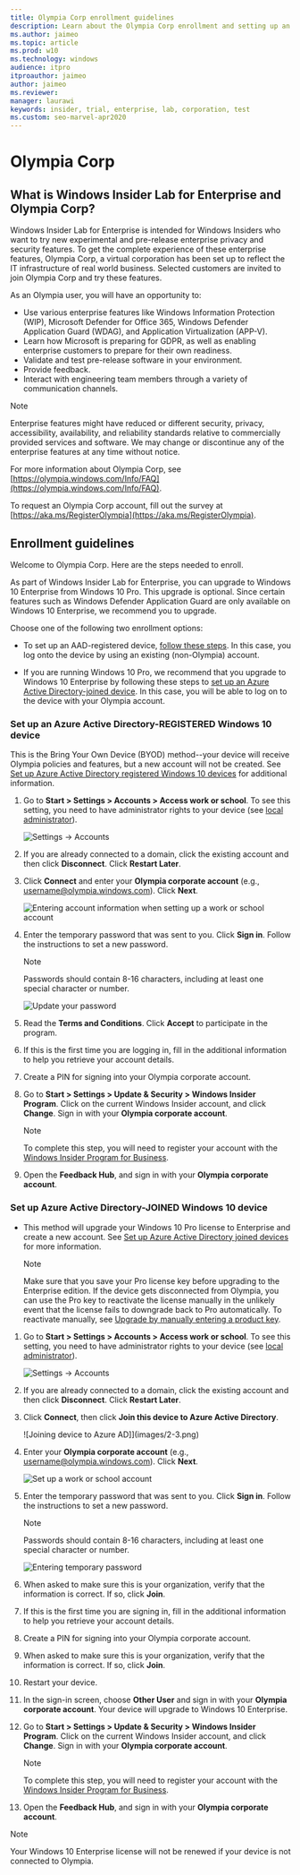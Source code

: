 ```yaml
---
title: Olympia Corp enrollment guidelines
description: Learn about the Olympia Corp enrollment and setting up an Azure Active Directory-REGISTERED Windows 10 device or an Azure Active Directory-JOINED Windows 10 device.
ms.author: jaimeo
ms.topic: article
ms.prod: w10
ms.technology: windows
audience: itpro
itproauthor: jaimeo
author: jaimeo
ms.reviewer: 
manager: laurawi
keywords: insider, trial, enterprise, lab, corporation, test
ms.custom: seo-marvel-apr2020
---
```


# Olympia Corp

## What is Windows Insider Lab for Enterprise and Olympia Corp?

Windows Insider Lab for Enterprise is intended for Windows Insiders who want to try new experimental and pre-release enterprise privacy and security features. To get the complete experience of these enterprise features, Olympia Corp, a virtual corporation has been set up to reflect the IT infrastructure of real world business. Selected customers are invited to join Olympia Corp and try these features.

As an Olympia user, you will have an opportunity to: 

-   Use various enterprise features like Windows Information Protection (WIP), Microsoft Defender for Office 365, Windows Defender Application Guard (WDAG), and Application Virtualization (APP-V).
-   Learn how Microsoft is preparing for GDPR, as well as enabling enterprise customers to prepare for their own readiness.
-   Validate and test pre-release software in your environment.
-   Provide feedback.
-   Interact with engineering team members through a variety of communication channels.

>[!Note]
>Enterprise features might have reduced or different security, privacy, accessibility, availability, and reliability standards relative to commercially provided services and software. We may change or discontinue any of the enterprise features at any time without notice.

For more information about Olympia Corp, see [https://olympia.windows.com/Info/FAQ](https://olympia.windows.com/Info/FAQ).

To request an Olympia Corp account, fill out the survey at [https://aka.ms/RegisterOlympia](https://aka.ms/RegisterOlympia).

## Enrollment guidelines

Welcome to Olympia Corp. Here are the steps needed to enroll.

As part of Windows Insider Lab for Enterprise, you can upgrade to Windows 10 Enterprise from Windows 10 Pro. This upgrade is optional. Since certain features such as Windows Defender Application Guard are only available on Windows 10 Enterprise, we recommend you to upgrade.

Choose one of the following two enrollment options:

- To set up an AAD-registered device, [follow these steps](#enrollment-keep-current-edition). In this case, you log onto the device by using an existing (non-Olympia) account.

- If you are running Windows 10 Pro, we recommend that you upgrade to Windows 10 Enterprise by following these steps to  [set up an Azure Active Directory-joined device](#enrollment-upgrade-to-enterprise). In this case, you will be able to log on to the device with your Olympia account.

<a id="enrollment-keep-current-edition"></a>

### Set up an Azure Active Directory-REGISTERED Windows 10 device

This is the Bring Your Own Device (BYOD) method--your device will receive Olympia policies and features, but a new account will not be created. See [Set up Azure Active Directory registered Windows 10 devices](https://docs.microsoft.com/azure/active-directory/device-management-azuread-registered-devices-windows10-setup) for additional information.

1. Go to **Start > Settings > Accounts > Access work or school**. To see this setting, you need to have administrator rights to your device (see [local administrator](https://support.microsoft.com/instantanswers/5de907f1-f8ba-4fd9-a89d-efd23fee918c/create-a-local-user-or-administrator-account-in-windows-10)).

    ![Settings -> Accounts](images/1-1.png)

2. If you are already connected to a domain, click the existing account and then click **Disconnect**. Click **Restart Later**.

3. Click **Connect** and enter your **Olympia corporate account** (e.g., username@olympia.windows.com). Click **Next**.

    ![Entering account information when setting up a work or school account](images/1-3.png)

4. Enter the temporary password that was sent to you. Click **Sign in**. Follow the instructions to set a new password.

    > [!NOTE]
    > Passwords should contain 8-16 characters, including at least one special character or number.

    ![Update your password](images/1-4.png)

5. Read the **Terms and Conditions**. Click **Accept** to participate in the program.

6. If this is the first time you are logging in, fill in the additional information to help you retrieve your account details.

7. Create a PIN for signing into your Olympia corporate account.

8. Go to **Start > Settings > Update & Security > Windows Insider Program**. Click on the current Windows Insider account, and click **Change**. Sign in with your **Olympia corporate account**.

    > [!NOTE]
    > To complete this step, you will need to register your account with the [Windows Insider Program for Business](https://insider.windows.com/ForBusiness).

9. Open the **Feedback Hub**, and sign in with your **Olympia corporate account**.

<a id="enrollment-upgrade-to-enterprise"></a>

### Set up Azure Active Directory-JOINED Windows 10 device

-   This method will upgrade your Windows 10 Pro license to Enterprise and create a new account. See [Set up Azure Active Directory joined devices](https://docs.microsoft.com/azure/active-directory/device-management-azuread-joined-devices-setup) for more information.

    > [!NOTE]
    > Make sure that you save your Pro license key before upgrading to the Enterprise edition. If the device gets disconnected from Olympia, you can use the Pro key to reactivate the license manually in the unlikely event that the license fails to downgrade back to Pro automatically. To reactivate manually, see [Upgrade by manually entering a product key](https://docs.microsoft.com/windows/deployment/upgrade/windows-10-edition-upgrades#upgrade-by-manually-entering-a-product-key).

1. Go to **Start > Settings > Accounts > Access work or school**. To see this setting, you need to have administrator rights to your device (see [local administrator](https://support.microsoft.com/instantanswers/5de907f1-f8ba-4fd9-a89d-efd23fee918c/create-a-local-user-or-administrator-account-in-windows-10)).

    ![Settings -> Accounts](images/1-1.png)

2. If you are already connected to a domain, click the existing account and then click **Disconnect**. Click **Restart Later**.
    
3. Click **Connect**, then click **Join this device to Azure Active Directory**.

    ![Joining device to Azure AD]](images/2-3.png)

4. Enter your **Olympia corporate account** (e.g., username@olympia.windows.com). Click **Next**.

    ![Set up a work or school account](images/2-4.png)

5. Enter the temporary password that was sent to you. Click **Sign in**. Follow the instructions to set a new password.

    > [!NOTE]
    > Passwords should contain 8-16 characters, including at least one special character or number.

    ![Entering temporary password](images/2-5.png)

6. When asked to make sure this is your organization, verify that the information is correct. If so, click **Join**.

7. If this is the first time you are signing in, fill in the additional information to help you retrieve your account details.

8. Create a PIN for signing into your Olympia corporate account.

9. When asked to make sure this is your organization, verify that the information is correct. If so, click **Join**.

10. Restart your device.

11. In the sign-in screen, choose **Other User** and sign in with your **Olympia corporate account**. Your device will upgrade to Windows 10 Enterprise.

12. Go to **Start > Settings > Update & Security > Windows Insider Program**. Click on the current Windows Insider account, and click **Change**. Sign in with your **Olympia corporate account**.

    > [!NOTE]
    > To complete this step, you will need to register your account with the [Windows Insider Program for Business](https://insider.windows.com/ForBusiness).

13. Open the **Feedback Hub**, and sign in with your **Olympia corporate account**.

>[!NOTE]
> Your Windows 10 Enterprise license will not be renewed if your device is not connected to Olympia.

